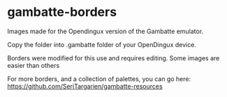 # gambatte-borders
Images made for the Opendingux version of the Gambatte emulator.

Copy the folder into .gambatte folder of your OpenDingux device.

Borders were modified for this use and requires editing. Some images are easier than others

For more borders, and a collection of palettes, you can go here: https://github.com/SerjTargarien/gambatte-resources
